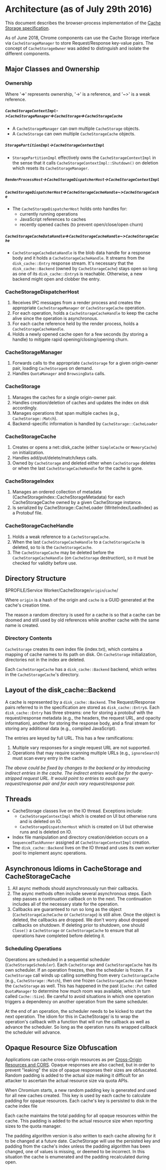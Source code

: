 # Architecture (as of July 29th 2016)
This document describes the browser-process implementation of the [Cache
Storage specification](
https://slightlyoff.github.io/ServiceWorker/spec/service_worker/index.html).

As of June 2018, Chrome components can use the Cache Storage interface via
`CacheStorageManager` to store Request/Response key-value pairs. The concept of
`CacheStorageOwner` was added to distinguish and isolate the different
components.

## Major Classes and Ownership
### Ownership
Where '=>' represents ownership, '->' is a reference, and '~>' is a weak
reference.

##### `CacheStorageContextImpl`->`CacheStorageManager`=>`CacheStorage`=>`CacheStorageCache`
* A `CacheStorageManager` can own multiple `CacheStorage` objects.
* A `CacheStorage` can own multiple `CacheStorageCache` objects.

##### `StoragePartitionImpl`->`CacheStorageContextImpl`
* `StoragePartitionImpl` effectively owns the `CacheStorageContextImpl` in the
  sense that it calls `CacheStorageContextImpl::Shutdown()` on deletion which
  resets its `CacheStorageManager`.

##### `RenderProcessHost`->`CacheStorageDispatcherHost`->`CacheStorageContextImpl`

##### `CacheStorageDispatcherHost`=>`CacheStorageCacheHandle`~>`CacheStorageCache`
* The `CacheStorageDispatcherHost` holds onto handles for:
  * currently running operations
  * JavaScript references to caches
  * recently opened caches (to prevent open/close/open churn)

##### `CacheStorageCacheDataHandle`=>`CacheStorageCacheHandle`~>`CacheStorageCache`
* `CacheStorageCacheDataHandle` is the blob data handle for a response body
  and it holds a `CacheStorageCacheHandle`.  It streams from the
  `disk_cache::Entry` response stream. It's necessary that the
  `disk_cache::Backend` (owned by `CacheStorageCache`) stays open so long as
  one of its `disk_cache::Entry`s is reachable. Otherwise, a new backend might
  open and clobber the entry.

### CacheStorageDispatcherHost
1. Receives IPC messages from a render process and creates the appropriate
   `CacheStorageManager` or `CacheStorageCache` operation.
2. For each operation, holds a `CacheStorageCacheHandle` to keep the cache
   alive since the operation is asynchronous.
3. For each cache reference held by the render process, holds a
   `CacheStorageCacheHandle`.
4. Holds a newly opened cache open for a few seconds (by storing a handle) to
   mitigate rapid opening/closing/opening churn.

### CacheStorageManager
1. Forwards calls to the appropriate `CacheStorage` for a given origin-owner
   pair, loading `CacheStorage`s on demand.
2. Handles `QuotaManager` and `BrowsingData` calls.

### CacheStorage
1. Manages the caches for a single origin-owner pair.
2. Handles creation/deletion of caches and updates the index on disk
   accordingly.
3. Manages operations that span multiple caches (e.g., `CacheStorage::Match`).
4. Backend-specific information is handled by `CacheStorage::CacheLoader`

### CacheStorageCache
1. Creates or opens a net::disk_cache (either `SimpleCache` or `MemoryCache`)
   on initialization.
2. Handles add/put/delete/match/keys calls.
3. Owned by `CacheStorage` and deleted either when `CacheStorage` deletes or
   when the last `CacheStorageCacheHandle` for the cache is gone.

### CacheStorageIndex
1. Manages an ordered collection of metadata
   (CacheStorageIndex::CacheStorageMetadata) for each CacheStorageCache owned
   by a given CacheStorage instance.
2. Is serialized by CacheStorage::CacheLoader (WriteIndex/LoadIndex) as a
   Protobuf file.

### CacheStorageCacheHandle
1. Holds a weak reference to a `CacheStorageCache`.
2. When the last `CacheStorageCacheHandle` to a `CacheStorageCache` is
   deleted, so to is the `CacheStorageCache`.
3. The `CacheStorageCache` may be deleted before the `CacheStorageCacheHandle`
   (on `CacheStorage` destruction), so it must be checked for validity before
   use.

## Directory Structure
$PROFILE/Service Worker/CacheStorage/`origin`/`cache`/

Where `origin` is a hash of the origin and `cache` is a GUID generated at the
cache's creation time.

The reason a random directory is used for a cache is so that a cache can be
doomed and still used by old references while another cache with the same name
is created.

### Directory Contents
`CacheStorage` creates its own index file (index.txt), which contains a
mapping of cache names to its path on disk. On `CacheStorage` initialization,
directories not in the index are deleted.

Each `CacheStorageCache` has a `disk_cache::Backend` backend, which writes in
the `CacheStorageCache`'s directory.

## Layout of the disk_cache::Backend
A cache is represented by a `disk_cache::Backend`. The Request/Response pairs
referred to in the specification are stored as `disk_cache::Entry`s.  Each
`disk_cache::Entry` has three streams: one for storing a protobuf with the
request/response metadata (e.g., the headers, the request URL, and opacity
information), another for storing the response body, and a final stream for
storing any additional data (e.g., compiled JavaScript).

The entries are keyed by full URL. This has a few ramifications:
 1. Multiple vary responses for a single request URL are not supported.
 2. Operations that may require scanning multiple URLs (e.g., `ignoreSearch`)
    must scan every entry in the cache.

*The above could be fixed by changes to the backend or by introducing indirect
entries in the cache. The indirect entries would be for the query-stripped
request URL. It would point to entries to each query request/response pair and
for each vary request/response pair.*

## Threads
* CacheStorage classes live on the IO thread. Exceptions include:
  * `CacheStorageContextImpl` which is created on UI but otherwise runs and is
   deleted on IO.
  * `CacheStorageDispatcherHost` which is created on UI but otherwise runs and
    is deleted on IO.
* Index file manipulation and directory creation/deletion occurs on a
  `SequencedTaskRunner` assigned at `CacheStorageContextImpl` creation.
* The `disk_cache::Backend` lives on the IO thread and uses its own worker
  pool to implement async operations.

## Asynchronous Idioms in CacheStorage and CacheStorageCache
1. All async methods should asynchronously run their callbacks.
2. The async methods often include several asynchronous steps. Each step
   passes a continuation callback on to the next. The continuation includes
   all of the necessary state for the operation.
3. Callbacks are guaranteed to run so long as the object
   (`CacheStorageCacheCache` or `CacheStorage`) is still alive. Once the
   object is deleted, the callbacks are dropped. We don't worry about dropped
   callbacks on shutdown. If deleting prior to shutdown, one should `Close()`
   a `CacheStorage` or `CacheStorageCache` to ensure that all operations have
   completed before deleting it.

### Scheduling Operations
Operations are scheduled in a sequential scheduler (`CacheStorageScheduler`).
Each `CacheStorage` and `CacheStorageCache` has its own scheduler. If an
operation freezes, then the scheduler is frozen. If a `CacheStorage` call winds
up calling something from every `CacheStorageCache` (e.g.,
`CacheStorage::Match`), then one frozen `CacheStorageCache` can freeze the
`CacheStorage` as well. This has happened in the past (`Cache::Put` called
`QuotaManager` to determine how much room was available, which in turn called
`Cache::Size`). Be careful to avoid situations in which one operation triggers
a dependency on another operation from the same scheduler.

At the end of an operation, the scheduler needs to be kicked to start the next
operation. The idiom for this in CacheStorage/ is to wrap the operation's
callback with a function that will run the callback as well as advance the
scheduler. So long as the operation runs its wrapped callback the scheduler
will advance.

## Opaque Resource Size Obfuscation
Applications can cache cross-origin resources as per
[Cross-Origin Resources and CORS](https://www.w3.org/TR/service-workers-1/#cross-origin-resources).
Opaque responses are also cached, but in order to prevent "leaking" the size
of opaque responses their sizes are obfuscated. Random padding is added to the
actual size making it difficult for an attacker to ascertain the actual resource
size via quota APIs.

When Chromium starts, a new random padding key is generated and used
for all new caches created. This key is used by each cache to calculate padding
for opaque resources. Each cache's key is persisted to disk in the cache index file

Each cache maintains the total padding for all opaque resources within the
cache. This padding is added to the actual resource size when reporting sizes
to the quota manager.

The padding algorithm version is also written to each cache allowing for it
to be changed at a future date. CacheStorage will use the persisted key and
padding from the cache's index unless the padding algorithm has been changed,
one of values is missing, or deemed to be incorrect. In this situation the cache
is enumerated and the padding recalculated during open.
